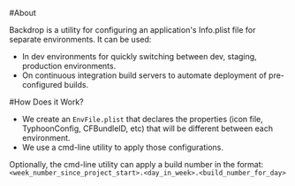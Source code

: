 #About

Backdrop is a utility for configuring an application's Info.plist file for separate environments. It can be used: 

* In dev environments for quickly switching between dev, staging, production environments. 
* On continuous integration build servers to automate deployment of pre-configured builds. 

#How Does it Work?

* We create an `EnvFile.plist` that declares the properties (icon file, TyphoonConfig, CFBundleID, etc) that will be different between each environment. 
* We use a cmd-line utility to apply those configurations. 

Optionally, the cmd-line utility can apply a build number in the format: `<week_number_since_project_start>.<day_in_week>.<build_number_for_day>`


